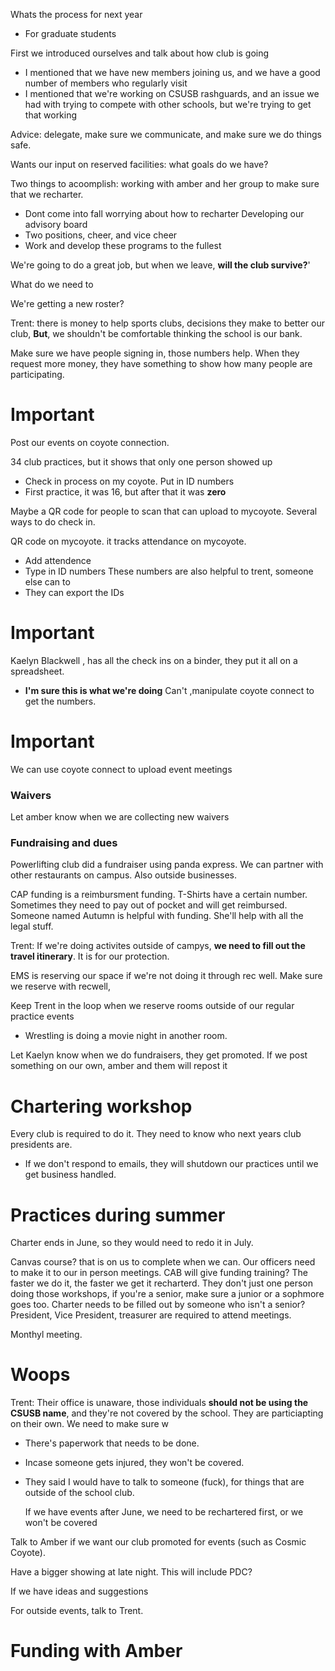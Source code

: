 Whats the process for next year 
- For graduate students

First we introduced ourselves and talk about how club is going
- I mentioned that we have new members joining us, and we have a good number of members who regularly visit
- I mentioned that we're working on CSUSB rashguards, and an issue we had with trying to compete with other schools, but we're trying to get that working

Advice: delegate, make sure we communicate, and make sure we do things safe.

Wants our input on reserved facilities: what goals do we have? 

Two things to acoomplish: working with amber and her group to make sure that we recharter. 
- Dont come into fall worrying about how to recharter
Developing our advisory board
- Two positions, cheer, and vice cheer
- Work and develop these programs to the fullest

We're going to do a great job, but when we leave, **will the club survive?**'


What do we need to 

We're getting a new roster?

Trent: there is money to help sports clubs, decisions they make to better our club, **But**, we shouldn't be comfortable thinking the school is our bank. 

Make sure we have people signing in, those numbers help. When they request more money, they have something to show how many people are participating. 

# Important

Post our events on coyote connection.

34 club practices, but it shows that only one person showed up 
- Check in process on my coyote. Put in ID numbers
- First practice, it was 16, but after that it was **zero**

Maybe a QR code for people to scan that can upload to mycoyote. 
Several ways to do check in.

QR code on mycoyote. it tracks attendance on mycoyote. 
- Add attendence
- Type in ID numbers
These numbers are also helpful to trent, someone else can to
- They can export the IDs

# Important

Kaelyn Blackwell , has all the check ins on a binder, they put it all on a spreadsheet. 
- **I'm sure this is what we're doing**
Can't ,manipulate coyote connect to get the numbers. 

# Important
We can use coyote connect to upload event meetings


### Waivers
Let amber know when we are collecting new waivers

### Fundraising and dues
Powerlifting club did a fundraiser using panda express.
We can partner with other restaurants on campus. Also outside businesses.

CAP funding is a reimbursment funding.
T-Shirts have a certain number. Sometimes they need to pay out of pocket and will get reimbursed. 
Someone named Autumn is helpful with funding. She'll help with all the legal stuff. 


Trent: If we're doing activites outside of campys, **we need to fill out the travel itinerary**. It is for our protection. 

EMS is reserving our space if we're not doing it through rec well. Make sure we reserve with recwell, 

Keep Trent in the loop when we reserve rooms outside of our regular practice events
- Wrestling is doing a movie night in another room.

Let Kaelyn know when we do fundraisers, they get promoted. If we post something on our own, amber and them will repost it

# Chartering workshop
Every club is required to do it. They need to know who next years club presidents are. 
- If we don't respond to emails, they will shutdown our practices until we get business handled. 


# Practices during summer
Charter ends in June, so they would need to redo it in July.

Canvas course? that is on us to complete when we can.
Our officers need to make it to our in person meetings. CAB will give funding training? The faster we do it, the faster we get it recharterd.
They don't just one person doing those workshops, if you're a senior, make sure a junior or a sophmore goes too.
Charter needs to be filled out by someone who isn't a senior? President, Vice President, treasurer are required to attend meetings.

Monthyl meeting.

# Woops
Trent: Their office is unaware, those individuals **should not be using the CSUSB name**, and they're not covered by the school. They are particiapting on their own. We need to make sure w
- There's paperwork that needs to be done.
- Incase someone gets injured, they won't be covered.
- They said I would have to talk to someone (fuck), for things that are outside of the school club. 

	If we have events after June, we need to be rechartered first, or we won't be covered

Talk to Amber if we want our club promoted for events (such as Cosmic Coyote). 

Have a bigger showing at late night. This will include PDC?

If we have ideas and suggestions

For outside events, talk to Trent.


# Funding with Amber
